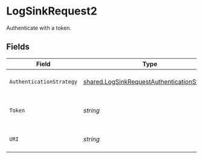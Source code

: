 # LogSinkRequest2

Authenticate with a token.


## Fields

| Field                                                                                                             | Type                                                                                                              | Required                                                                                                          | Description                                                                                                       | Example                                                                                                           |
| ----------------------------------------------------------------------------------------------------------------- | ----------------------------------------------------------------------------------------------------------------- | ----------------------------------------------------------------------------------------------------------------- | ----------------------------------------------------------------------------------------------------------------- | ----------------------------------------------------------------------------------------------------------------- |
| `AuthenticationStrategy`                                                                                          | [shared.LogSinkRequestAuthenticationStrategy](../../../pkg/models/shared/logsinkrequestauthenticationstrategy.md) | :heavy_check_mark:                                                                                                | The authentication strategy.                                                                                      | token                                                                                                             |
| `Token`                                                                                                           | *string*                                                                                                          | :heavy_check_mark:                                                                                                | The HTTP Token for the Papertrail log destination.                                                                | 123abcdefghijklmnopqrstuvwxy                                                                                      |
| `URI`                                                                                                             | *string*                                                                                                          | :heavy_check_mark:                                                                                                | The uri for the Papertrail log destination.                                                                       | https://logs.collector.solarwinds.com/v1/log                                                                      |